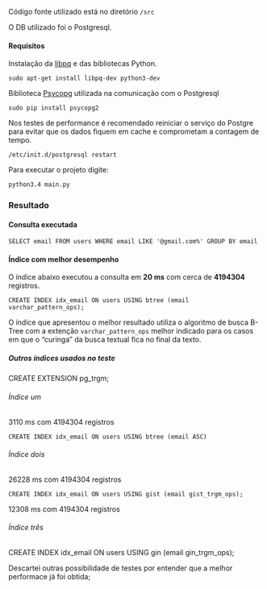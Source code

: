 Código fonte utilizado está no diretório `/src`

O DB utilizado foi o Postgresql.

#### Requisitos

Instalação da [libpq](http://www.postgresql.org/docs/9.4/static/libpq.html) e das bibliotecas Python.

```
sudo apt-get install libpq-dev python3-dev
```

Biblioteca [Psycopg](http://initd.org/psycopg/) utilizada na comunicação com o Postgresql

```
sudo pip install psycopg2
```

Nos testes de performance é recomendado reiniciar o serviço do Postgre para evitar que os dados fiquem em cache e comprometam a contagem de tempo.

```
/etc/init.d/postgresql restart 
```

Para executar o projeto digite:
```bash
python3.4 main.py
``` 

### Resultado

#### Consulta executada

```
SELECT email FROM users WHERE email LIKE '@gmail.com%' GROUP BY email
```

#### Índice com melhor desempenho

O índice abaixo executou a consulta em **20 ms** com cerca de **4194304** registros.

```
CREATE INDEX idx_email ON users USING btree (email varchar_pattern_ops);
```

O índice que apresentou o melhor resultado utiliza o algoritmo de busca B-Tree com a extenção `varchar_pattern_ops` melhor indicado para os casos em que o “curinga” da busca textual fica no final da texto.

##### Outros índices usados no teste

CREATE EXTENSION pg_trgm;

###### Índice um

3110 ms com 4194304 registros 
```
CREATE INDEX idx_email ON users USING btree (email ASC)
```

###### Índice dois

26228 ms com 4194304 registros 
```
CREATE INDEX idx_email ON users USING gist (email gist_trgm_ops);
```

12308 ms com 4194304 registros 
###### Índice três
CREATE INDEX idx_email ON users USING gin (email gin_trgm_ops);

Descartei outras possibilidade de testes por entender que a melhor performace já foi obtida;

